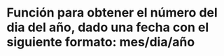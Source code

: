 # Función para obtener el número del dia del año, dado una fecha con el siguiente formato: mes/dia/año
